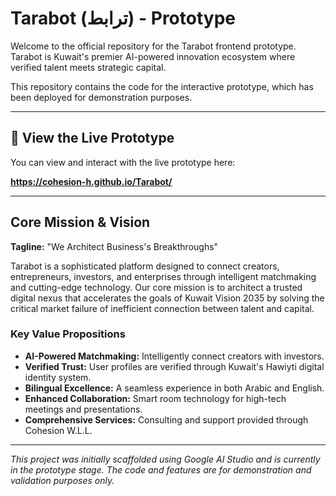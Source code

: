 # Tarabot (ترابط) - Prototype

Welcome to the official repository for the Tarabot frontend prototype. Tarabot is Kuwait's premier AI-powered innovation ecosystem where verified talent meets strategic capital.

This repository contains the code for the interactive prototype, which has been deployed for demonstration purposes.

---

## 🚀 View the Live Prototype

You can view and interact with the live prototype here:

**https://cohesion-h.github.io/Tarabot/**

---

## Core Mission & Vision

**Tagline:** "We Architect Business's Breakthroughs"

Tarabot is a sophisticated platform designed to connect creators, entrepreneurs, investors, and enterprises through intelligent matchmaking and cutting-edge technology. Our core mission is to architect a trusted digital nexus that accelerates the goals of Kuwait Vision 2035 by solving the critical market failure of inefficient connection between talent and capital.

### Key Value Propositions

*   **AI-Powered Matchmaking:** Intelligently connect creators with investors.
*   **Verified Trust:** User profiles are verified through Kuwait's Hawiyti digital identity system.
*   **Bilingual Excellence:** A seamless experience in both Arabic and English.
*   **Enhanced Collaboration:** Smart room technology for high-tech meetings and presentations.
*   **Comprehensive Services:** Consulting and support provided through Cohesion W.L.L.

---

_This project was initially scaffolded using Google AI Studio and is currently in the prototype stage. The code and features are for demonstration and validation purposes only._
